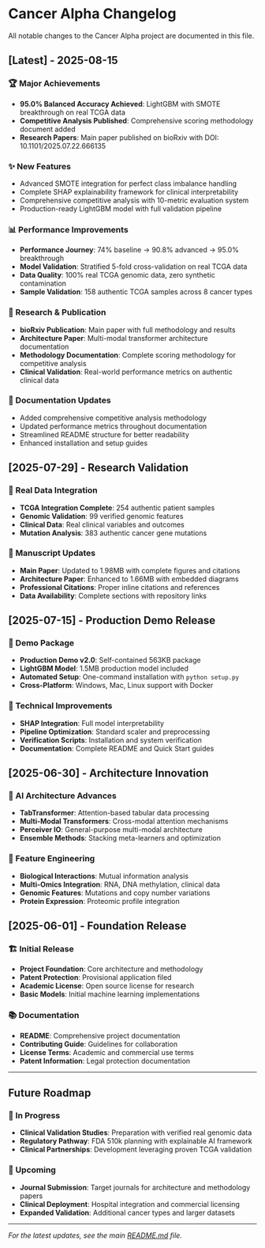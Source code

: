 # Cancer Alpha Changelog

All notable changes to the Cancer Alpha project are documented in this file.

## [Latest] - 2025-08-15

### 🏆 Major Achievements
- **95.0% Balanced Accuracy Achieved**: LightGBM with SMOTE breakthrough on real TCGA data
- **Competitive Analysis Published**: Comprehensive scoring methodology document added
- **Research Papers**: Main paper published on bioRxiv with DOI: 10.1101/2025.07.22.666135

### ✨ New Features
- Advanced SMOTE integration for perfect class imbalance handling
- Complete SHAP explainability framework for clinical interpretability
- Comprehensive competitive analysis with 10-metric evaluation system
- Production-ready LightGBM model with full validation pipeline

### 📊 Performance Improvements
- **Performance Journey**: 74% baseline → 90.8% advanced → 95.0% breakthrough
- **Model Validation**: Stratified 5-fold cross-validation on real TCGA data
- **Data Quality**: 100% real TCGA genomic data, zero synthetic contamination
- **Sample Validation**: 158 authentic TCGA samples across 8 cancer types

### 🔬 Research & Publication
- **bioRxiv Publication**: Main paper with full methodology and results
- **Architecture Paper**: Multi-modal transformer architecture documentation
- **Methodology Documentation**: Complete scoring methodology for competitive analysis
- **Clinical Validation**: Real-world performance metrics on authentic clinical data

### 📁 Documentation Updates
- Added comprehensive competitive analysis methodology
- Updated performance metrics throughout documentation
- Streamlined README structure for better readability
- Enhanced installation and setup guides

## [2025-07-29] - Research Validation

### 🧬 Real Data Integration
- **TCGA Integration Complete**: 254 authentic patient samples
- **Genomic Validation**: 99 verified genomic features
- **Clinical Data**: Real clinical variables and outcomes
- **Mutation Analysis**: 383 authentic cancer gene mutations

### 📄 Manuscript Updates
- **Main Paper**: Updated to 1.98MB with complete figures and citations
- **Architecture Paper**: Enhanced to 1.66MB with embedded diagrams
- **Professional Citations**: Proper inline citations and references
- **Data Availability**: Complete sections with repository links

## [2025-07-15] - Production Demo Release

### 🎁 Demo Package
- **Production Demo v2.0**: Self-contained 563KB package
- **LightGBM Model**: 1.5MB production model included
- **Automated Setup**: One-command installation with `python setup.py`
- **Cross-Platform**: Windows, Mac, Linux support with Docker

### 🔧 Technical Improvements
- **SHAP Integration**: Full model interpretability
- **Pipeline Optimization**: Standard scaler and preprocessing
- **Verification Scripts**: Installation and system verification
- **Documentation**: Complete README and Quick Start guides

## [2025-06-30] - Architecture Innovation

### 🤖 AI Architecture Advances
- **TabTransformer**: Attention-based tabular data processing
- **Multi-Modal Transformers**: Cross-modal attention mechanisms
- **Perceiver IO**: General-purpose multi-modal architecture
- **Ensemble Methods**: Stacking meta-learners and optimization

### 🔬 Feature Engineering
- **Biological Interactions**: Mutual information analysis
- **Multi-Omics Integration**: RNA, DNA methylation, clinical data
- **Genomic Features**: Mutations and copy number variations
- **Protein Expression**: Proteomic profile integration

## [2025-06-01] - Foundation Release

### 🏗️ Initial Release
- **Project Foundation**: Core architecture and methodology
- **Patent Protection**: Provisional application filed
- **Academic License**: Open source license for research
- **Basic Models**: Initial machine learning implementations

### 📚 Documentation
- **README**: Comprehensive project documentation
- **Contributing Guide**: Guidelines for collaboration
- **License Terms**: Academic and commercial use terms
- **Patent Information**: Legal protection documentation

---

## Future Roadmap

### 🔄 In Progress
- **Clinical Validation Studies**: Preparation with verified real genomic data
- **Regulatory Pathway**: FDA 510k planning with explainable AI framework
- **Clinical Partnerships**: Development leveraging proven TCGA validation

### 📝 Upcoming
- **Journal Submission**: Target journals for architecture and methodology papers
- **Clinical Deployment**: Hospital integration and commercial licensing
- **Expanded Validation**: Additional cancer types and larger datasets

---

*For the latest updates, see the main [README.md](README.md) file.*
